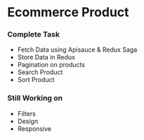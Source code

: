 # Ecommerce Product

### Complete Task
* Fetch Data using Apisauce & Redux Saga
* Store Data in Redux
* Pagination on products
* Search Product
* Sort Product

### Still Working on
* Filters
* Design
* Responsive
